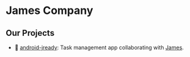 # James Company

## Our Projects
- 📱 [android-jready](https://github.com/jamescompany/jready-android): Task management app collaborating with [James](https://github.com/james).
